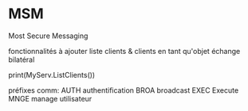 # MSM
Most Secure Messaging

fonctionnalités à ajouter
  liste clients & clients en tant qu'objet
  échange bilatéral

print(MyServ.ListClients())

préfixes comm:
  AUTH authentification
  BROA broadcast
  EXEC Execute
  MNGE manage utilisateur
  
